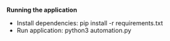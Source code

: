 **Running the application**

- Install dependencies: pip install -r requirements.txt
- Run application: python3 automation.py
